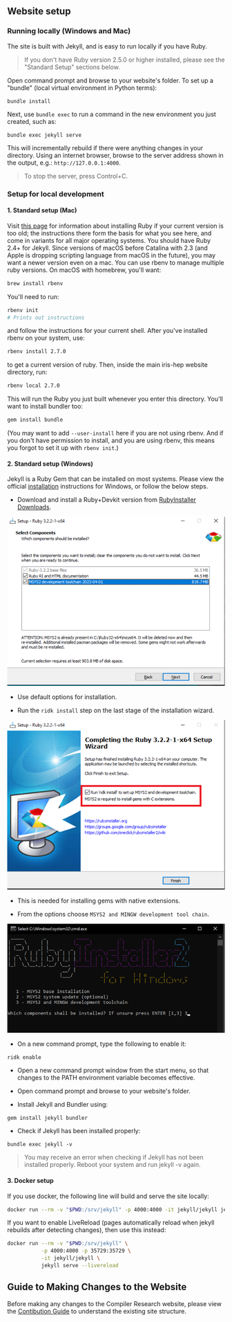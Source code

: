 ## Website setup

### Running locally (Windows and Mac)

The site is built with Jekyll, and is easy to run locally if you have Ruby.

> If you don't have Ruby version 2.5.0 or higher installed, please see the 
"Standard Setup" sections below.

Open command prompt and browse to your website's folder. To set up a "bundle" 
(local virtual environment in Python terms):

```
bundle install
```

Next, use `bundle exec` to run a command in the new environment you just 
created, such as:

```
bundle exec jekyll serve
```

This will incrementally rebuild if there were anything changes in your 
directory. Using an internet browser, browse to the server address shown in 
the output, e.g.: `http://127.0.0.1:4000`.

> To stop the server, press Control+C.

### Setup for local development

#### 1. Standard setup (Mac)

Visit [this page](https://jekyllrb.com/docs/installation/) for information about installing Ruby if your current version is too old; the instructions there form the basis for what you see here, and come in variants for all major operating systems.
You should have Ruby 2.4+ for Jekyll. Since versions of macOS before Catalina with 2.3 (and Apple is dropping scripting language from macOS in the future), you may want a newer version even on a mac. You can use rbenv to manage multiple ruby versions. On macOS with homebrew, you'll want:

```bash
brew install rbenv
```

You'll need to run:

```bash
rbenv init
# Prints out instructions
```

and follow the instructions for your current shell. After you've installed rbenv on your system, use:

```bash
rbenv install 2.7.0
```

to get a current version of ruby. Then, inside the main iris-hep website directory, run:

```bash
rbenv local 2.7.0
```

This will run the Ruby you just built whenever you enter this directory. You'll want to install bundler too:

```bash
gem install bundle
```

(You may want to add `--user-install` here if you are not using rbenv. And if
you don't have permission to install, and you are using rbenv, this means you
forgot to set it up with `rbenv init`.)

#### 2. Standard setup (Windows)

Jekyll is a Ruby Gem that can be installed on most systems. Please view the 
official [installation] instructions for Windows, or follow the below steps.


- Download and install a Ruby+Devkit version from [RubyInstaller Downloads]. 

![Ruby Installer](https://github.com/compiler-research/compiler-research.github.io/blob/master/images/rubyinstall1.png)

- Use default options for installation.

- Run the `ridk install` step on the last stage of the installation wizard. 

![Ruby Installer Screenshot 2](https://github.com/compiler-research/compiler-research.github.io/blob/master/images/rubyinstall2.png)

- This is needed for installing gems with native extensions. 

- From the options choose `MSYS2 and MINGW development tool chain`.

![Ruby Installer Screenshot 3](https://github.com/compiler-research/compiler-research.github.io/blob/master/images/rubyinstall3.png)

- On a new command prompt, type the following to enable it: 

```
ridk enable
```

- Open a new command prompt window from the start menu, so that changes to the 
PATH environment variable becomes effective. 

- Open command prompt and browse to your website's folder.

- Install Jekyll and Bundler using:

```
gem install jekyll bundler
```

- Check if Jekyll has been installed properly: 

```
bundle exec jekyll -v
```

>You may receive an error when checking if Jekyll has not been installed 
properly. Reboot your system and run jekyll -v again.


#### 3. Docker setup

If you use docker, the following line will build and serve the site locally:

```bash
docker run --rm -v "$PWD:/srv/jekyll" -p 4000:4000 -it jekyll/jekyll jekyll serve
```

If you want to enable LiveReload (pages automatically reload when jekyll rebuilds after detecting changes), then use this instead:

```bash
docker run --rm -v "$PWD:/srv/jekyll" \
           -p 4000:4000 -p 35729:35729 \
           -it jekyll/jekyll \
           jekyll serve --livereload
```

## Guide to Making Changes to the Website

Before making any changes to the Compiler Research website, please view the [Contibution Guide] to understand the existing site structure.


[installation]: https://jekyllrb.com/docs/installation/windows/
[RubyInstaller Downloads]: https://rubyinstaller.org/downloads/
[Contibution Guide]: https://github.com/compiler-research/compiler-research.github.io/blob/master/CONTRIBUTING.md

